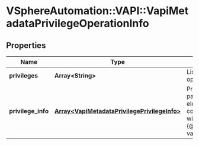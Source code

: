 # VSphereAutomation::VAPI::VapiMetadataPrivilegeOperationInfo

## Properties
Name | Type | Description | Notes
------------ | ------------- | ------------- | -------------
**privileges** | **Array&lt;String&gt;** | List of all privileges assigned to the operation element. | [optional] 
**privilege_info** | [**Array&lt;VapiMetadataPrivilegePrivilegeInfo&gt;**](VapiMetadataPrivilegePrivilegeInfo.md) | Privilege information of all the parameter elements of the operation element. For an explanation of containment of privilege information within parameter elements, see {@link vapi.metadata.privilege.PrivilegeInfo}. | [optional] 



